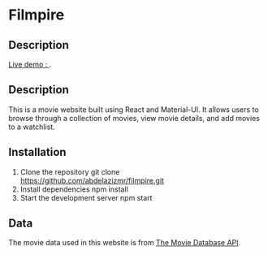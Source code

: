 # Filmpire

## Description
[Live demo : ]().

## Description
This is a movie website built using React and Material-UI. It allows users to browse through a collection of movies, view movie details, and add movies to a watchlist.

## Installation
1. Clone the repository 
git clone https://github.com/abdelazizmr/filmpire.git
2. Install dependencies
npm install
3. Start the development server
npm start

## Data
The movie data used in this website is from [The Movie Database API](https://developers.themoviedb.org/3/getting-started/introduction).
